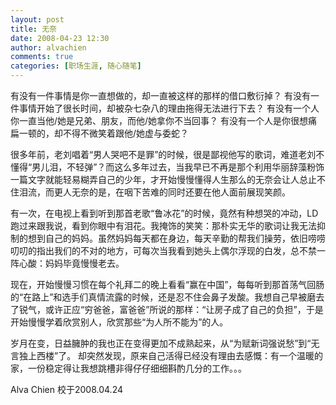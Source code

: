 ```yaml
---
layout: post
title: 无奈
date: 2008-04-23 12:30
author: alvachien
comments: true
categories: [职场生涯, 随心随笔]
---
```


有没有一件事情是你一直想做的，却一直被这样的那样的借口敷衍掉？
有没有一件事情开始了很长时间，却被杂七杂八的理由拖得无法进行下去？
有没有一个人你一直当他/她是兄弟、朋友，而他/她拿你不当回事？
有没有一个人是你很想痛扁一顿的，却不得不微笑着跟他/她虚与委蛇？

很多年前，老刘唱着“男人哭吧不是罪”的时候，很是鄙视他写的歌词，难道老刘不懂得“男儿泪，不轻弹”？而这么多年过去，当我早已不再是那个利用华丽辞藻粉饰一篇文字就能轻易糊弄自己的少年，才开始慢慢懂得人生那么的无奈会让人总止不住泪流，而更人无奈的是，在咽下苦难的同时还要在他人面前展现笑颜。

有一次，在电视上看到听到那首老歌“鲁冰花”的时候，竟然有种想哭的冲动，LD跑过来跟我说，看到你眼中有泪花。我掩饰的笑笑：那朴实无华的歌词让我无法抑制的想到自己的妈妈。虽然妈妈每天都在身边，每天辛勤的帮我们操劳，依旧唠唠叨叨的指出我们的不对的地方，可每次当我看到她头上偶尔浮现的白发，总不禁一阵心酸：妈妈毕竟慢慢老去。

现在，开始慢慢习惯在每个礼拜二的晚上看看“赢在中国”，每每听到那首荡气回肠的“在路上”和选手们真情流露的时候，还是忍不住会鼻子发酸。我想自己早被磨去了锐气，或许正应“穷爸爸，富爸爸”所说的那样：“让房子成了自己的负担”，于是开始慢慢学着欣赏别人，欣赏那些“为人所不能为”的人。

岁月在变，日益臃肿的我也正在变得更加不成熟起来，从“为赋新词强说愁”到“无言独上西楼”了。
却突然发现，原来自己活得已经没有理由去感慨：有一个温暖的家，一份稳定得让我想跳槽非得仔仔细细斟酌几分的工作。。。

Alva Chien
校于2008.04.24

